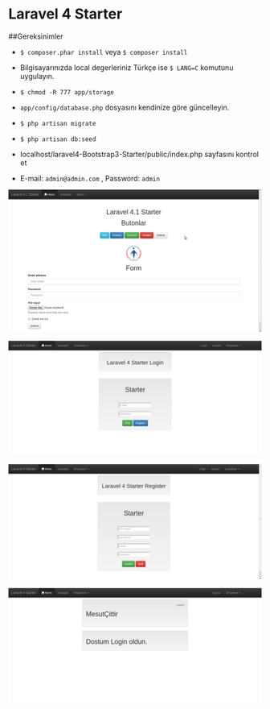 # Laravel 4 Starter

##Gereksinimler

* `$ composer.phar install` veya `$ composer install`

* Bilgisayarınızda local degerleriniz Türkçe ise `$ LANG=C` komutunu uygulayın.

* `$ chmod -R 777 app/storage`

* `app/config/database.php` dosyasını kendinize göre güncelleyin.

* `$ php artisan migrate `

* `$ php artisan db:seed` 

* localhost/laravel4-Bootstrap3-Starter/public/index.php sayfasını kontrol et

* E-mail: `admin@admin.com` , Password: `admin`

![](/public/assets/img/screenshot.png "Home")

![](/public/assets/img/login.png "Login")

![](/public/assets/img/register.png "Register")

![](/public/assets/img/profil.png "Profile")

